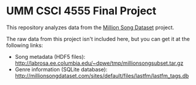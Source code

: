 # UMM CSCI 4555 Final Project

This repository analyzes data from the [Million Song Dataset](http://millionsongdataset.com) project.

The raw data from this project isn't included here, but you can get it at the
following links:

- Song metadata (HDF5 files): <http://labrosa.ee.columbia.edu/~dpwe/tmp/millionsongsubset.tar.gz>
- Genre information (SQLite database): <http://millionsongdataset.com/sites/default/files/lastfm/lastfm_tags.db>
